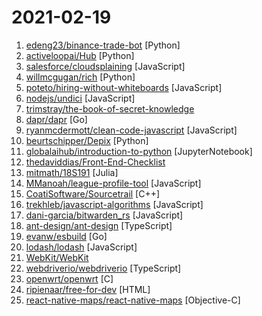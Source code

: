 # 2021-02-19

1. [edeng23/binance-trade-bot](https://github.com/edeng23/binance-trade-bot "Automated cryptocurrency trading bot") [Python]
2. [activeloopai/Hub](https://github.com/activeloopai/Hub "Fastest unstructured dataset management for TensorFlow/PyTorch. Stream data real-time & version-control it. http://activeloop.ai") [Python]
3. [salesforce/cloudsplaining](https://github.com/salesforce/cloudsplaining "Cloudsplaining is an AWS IAM Security Assessment tool that identifies violations of least privilege and generates a risk-prioritized report.") [JavaScript]
4. [willmcgugan/rich](https://github.com/willmcgugan/rich "Rich is a Python library for rich text and beautiful formatting in the terminal.") [Python]
5. [poteto/hiring-without-whiteboards](https://github.com/poteto/hiring-without-whiteboards "⭐️ Companies that don't have a broken hiring process") [JavaScript]
6. [nodejs/undici](https://github.com/nodejs/undici "An HTTP/1.1 client, written from scratch for Node.js") [JavaScript]
7. [trimstray/the-book-of-secret-knowledge](https://github.com/trimstray/the-book-of-secret-knowledge "A collection of inspiring lists, manuals, cheatsheets, blogs, hacks, one-liners, cli/web tools and more.") 
8. [dapr/dapr](https://github.com/dapr/dapr "Dapr is a portable, event-driven, runtime for building distributed applications across cloud and edge.") [Go]
9. [ryanmcdermott/clean-code-javascript](https://github.com/ryanmcdermott/clean-code-javascript "🛁 Clean Code concepts adapted for JavaScript") [JavaScript]
10. [beurtschipper/Depix](https://github.com/beurtschipper/Depix "Recovers passwords from pixelized screenshots") [Python]
11. [globalaihub/introduction-to-python](https://github.com/globalaihub/introduction-to-python "") [JupyterNotebook]
12. [thedaviddias/Front-End-Checklist](https://github.com/thedaviddias/Front-End-Checklist "🗂 The perfect Front-End Checklist for modern websites and meticulous developers") 
13. [mitmath/18S191](https://github.com/mitmath/18S191 "Course 18.S191 at MIT, Spring 2021 - Introduction to computational thinking with Julia:") [Julia]
14. [MManoah/league-profile-tool](https://github.com/MManoah/league-profile-tool "An application that lets you make specific requests to the LCU api to change how your profile looks") [JavaScript]
15. [CoatiSoftware/Sourcetrail](https://github.com/CoatiSoftware/Sourcetrail "Sourcetrail - free and open-source interactive source explorer") [C++]
16. [trekhleb/javascript-algorithms](https://github.com/trekhleb/javascript-algorithms "📝 Algorithms and data structures implemented in JavaScript with explanations and links to further readings") [JavaScript]
17. [dani-garcia/bitwarden_rs](https://github.com/dani-garcia/bitwarden_rs "Unofficial Bitwarden compatible server written in Rust") [JavaScript]
18. [ant-design/ant-design](https://github.com/ant-design/ant-design "🌈 A UI Design Language and React UI library") [TypeScript]
19. [evanw/esbuild](https://github.com/evanw/esbuild "An extremely fast JavaScript bundler and minifier") [Go]
20. [lodash/lodash](https://github.com/lodash/lodash "A modern JavaScript utility library delivering modularity, performance, & extras.") [JavaScript]
21. [WebKit/WebKit](https://github.com/WebKit/WebKit "Official git mirror of the WebKit repository, https://svn.webkit.org/repository/webkit, future canonical repository.") 
22. [webdriverio/webdriverio](https://github.com/webdriverio/webdriverio "Next-gen browser and mobile automation test framework for Node.js") [TypeScript]
23. [openwrt/openwrt](https://github.com/openwrt/openwrt "This repository is a mirror of https://git.openwrt.org/openwrt/openwrt.git It is for reference only and is not active for check-ins or for reporting issues. We will continue to accept Pull Requests here. They will be merged via staging trees then into openwrt.git. All issues should be reported at: https://bugs.openwrt.org") [C]
24. [ripienaar/free-for-dev](https://github.com/ripienaar/free-for-dev "A list of SaaS, PaaS and IaaS offerings that have free tiers of interest to devops and infradev") [HTML]
25. [react-native-maps/react-native-maps](https://github.com/react-native-maps/react-native-maps "React Native Mapview component for iOS + Android") [Objective-C]
